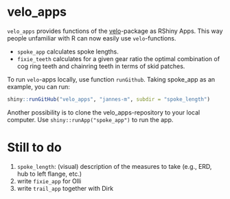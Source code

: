 <!-- README.md is generated from README.Rmd. Please edit that file -->
velo\_apps
==========

`velo_apps` provides functions of the [velo](https://github.com/jannes-m/velo)-package as RShiny Apps. This way people unfamiliar with R can now easily use `velo`-functions.

-   `spoke_app` calculates spoke lengths.
-   `fixie_teeth` calculates for a given gear ratio the optimal combination of cog ring teeth and chainring teeth in terms of skid patches.

To run `velo`-apps locally, use function `runGithub`. Taking spoke\_app as an example, you can run:

``` r
shiny::runGitHub("velo_apps", "jannes-m", subdir = "spoke_length")
```

Another possibility is to clone the velo\_apps-repository to your local computer. Use `shiny::runApp("spoke_app")` to run the app.

Still to do
===========

1.  `spoke_length`: (visual) description of the measures to take (e.g., ERD, hub to left flange, etc.)
2.  write `fixie_app` for Olli
3.  write `trail_app` together with Dirk
